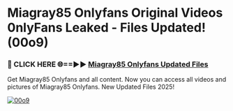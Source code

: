 # Miagray85 Onlyfans Original Videos 0nlyFans Leaked - Files Updated! (00o9)

<h3>🔴 CLICK HERE 🌐==►► <a href="https://tinyurl.com/ehrbuxhb" rel="nofollow">Miagray85 Onlyfans Updated Files</a></h3>

Get Miagray85 Onlyfans and all content. Now you can access all videos and pictures of Miagray85 Onlyfans. New Updated Files 2025!

[![00o9](https://i.imgur.com/lVYEuWS.gif)](https://tinyurl.com/ehrbuxhb)
